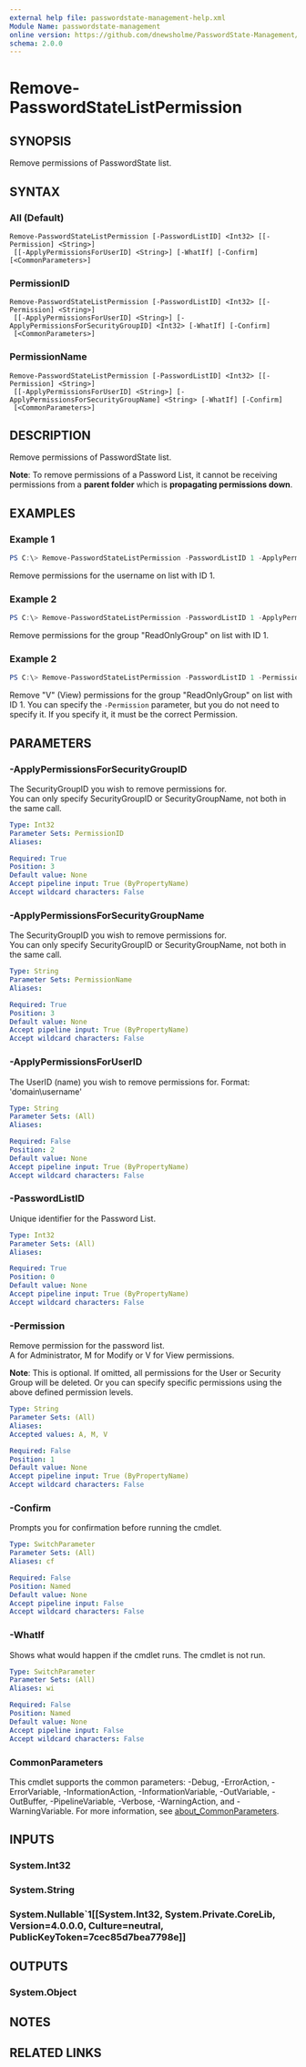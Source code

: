 ```yaml
---
external help file: passwordstate-management-help.xml
Module Name: passwordstate-management
online version: https://github.com/dnewsholme/PasswordState-Management/blob/master/docs/Remove-PasswordStateListPermission.md
schema: 2.0.0
---
```


# Remove-PasswordStateListPermission

## SYNOPSIS
Remove permissions of PasswordState list.

## SYNTAX

### All (Default)
```
Remove-PasswordStateListPermission [-PasswordListID] <Int32> [[-Permission] <String>]
 [[-ApplyPermissionsForUserID] <String>] [-WhatIf] [-Confirm] [<CommonParameters>]
```

### PermissionID
```
Remove-PasswordStateListPermission [-PasswordListID] <Int32> [[-Permission] <String>]
 [[-ApplyPermissionsForUserID] <String>] [-ApplyPermissionsForSecurityGroupID] <Int32> [-WhatIf] [-Confirm]
 [<CommonParameters>]
```

### PermissionName
```
Remove-PasswordStateListPermission [-PasswordListID] <Int32> [[-Permission] <String>]
 [[-ApplyPermissionsForUserID] <String>] [-ApplyPermissionsForSecurityGroupName] <String> [-WhatIf] [-Confirm]
 [<CommonParameters>]
```

## DESCRIPTION
Remove permissions of PasswordState list.

**Note**: To remove permissions of a Password List, it cannot be receiving permissions from a **parent folder** which is **propagating permissions down**.

## EXAMPLES

### Example 1
```powershell
PS C:\> Remove-PasswordStateListPermission -PasswordListID 1 -ApplyPermissionsForUserID "domain\username"
```

Remove permissions for the username on list with ID 1.

### Example 2
```powershell
PS C:\> Remove-PasswordStateListPermission -PasswordListID 1 -ApplyPermissionsForSecurityGroupName "ReadOnlyGroup"
```

Remove permissions for the group "ReadOnlyGroup" on list with ID 1.

### Example 2
```powershell
PS C:\> Remove-PasswordStateListPermission -PasswordListID 1 -Permission "V" -ApplyPermissionsForSecurityGroupName "ReadOnlyGroup"
```

Remove "V" (View) permissions for the group "ReadOnlyGroup" on list with ID 1. You can specify the `-Permission` parameter, but you do not need to specify it. If you specify it, it must be the correct Permission.

## PARAMETERS

### -ApplyPermissionsForSecurityGroupID
The SecurityGroupID you wish to remove permissions for.  
You can only specify SecurityGroupID or SecurityGroupName, not both in the same call.

```yaml
Type: Int32
Parameter Sets: PermissionID
Aliases:

Required: True
Position: 3
Default value: None
Accept pipeline input: True (ByPropertyName)
Accept wildcard characters: False
```

### -ApplyPermissionsForSecurityGroupName
The SecurityGroupID you wish to remove permissions for.  
You can only specify SecurityGroupID or SecurityGroupName, not both in the same call.

```yaml
Type: String
Parameter Sets: PermissionName
Aliases:

Required: True
Position: 3
Default value: None
Accept pipeline input: True (ByPropertyName)
Accept wildcard characters: False
```

### -ApplyPermissionsForUserID
The UserID (name) you wish to remove permissions for. Format: 'domain\username'

```yaml
Type: String
Parameter Sets: (All)
Aliases:

Required: False
Position: 2
Default value: None
Accept pipeline input: True (ByPropertyName)
Accept wildcard characters: False
```

### -PasswordListID
Unique identifier for the Password List.

```yaml
Type: Int32
Parameter Sets: (All)
Aliases:

Required: True
Position: 0
Default value: None
Accept pipeline input: True (ByPropertyName)
Accept wildcard characters: False
```

### -Permission
Remove permission for the password list.  
A for Administrator, M for Modify or V for View permissions.

**Note**: This is optional. If omitted, all permissions for the User or Security Group will be deleted. Or you can specify specific permissions using the above defined permission levels.

```yaml
Type: String
Parameter Sets: (All)
Aliases:
Accepted values: A, M, V

Required: False
Position: 1
Default value: None
Accept pipeline input: True (ByPropertyName)
Accept wildcard characters: False
```

### -Confirm
Prompts you for confirmation before running the cmdlet.

```yaml
Type: SwitchParameter
Parameter Sets: (All)
Aliases: cf

Required: False
Position: Named
Default value: None
Accept pipeline input: False
Accept wildcard characters: False
```

### -WhatIf
Shows what would happen if the cmdlet runs.
The cmdlet is not run.

```yaml
Type: SwitchParameter
Parameter Sets: (All)
Aliases: wi

Required: False
Position: Named
Default value: None
Accept pipeline input: False
Accept wildcard characters: False
```

### CommonParameters
This cmdlet supports the common parameters: -Debug, -ErrorAction, -ErrorVariable, -InformationAction, -InformationVariable, -OutVariable, -OutBuffer, -PipelineVariable, -Verbose, -WarningAction, and -WarningVariable. For more information, see [about_CommonParameters](http://go.microsoft.com/fwlink/?LinkID=113216).

## INPUTS

### System.Int32

### System.String

### System.Nullable`1[[System.Int32, System.Private.CoreLib, Version=4.0.0.0, Culture=neutral, PublicKeyToken=7cec85d7bea7798e]]

## OUTPUTS

### System.Object
## NOTES

## RELATED LINKS
